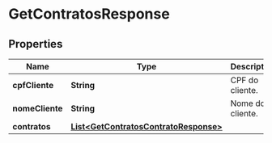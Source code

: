 
# GetContratosResponse

## Properties
Name | Type | Description | Notes
------------ | ------------- | ------------- | -------------
**cpfCliente** | **String** | CPF do cliente. |  [optional]
**nomeCliente** | **String** | Nome do cliente. |  [optional]
**contratos** | [**List&lt;GetContratosContratoResponse&gt;**](GetContratosContratoResponse.md) |  |  [optional]



